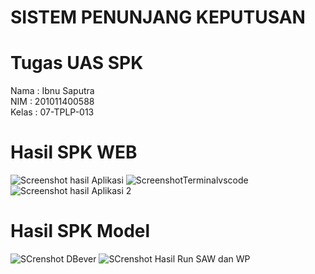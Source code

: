 # SISTEM PENUNJANG KEPUTUSAN
# Tugas UAS SPK
Nama : Ibnu Saputra <br>
NIM : 201011400588 <br>
Kelas : 07-TPLP-013 <br>

# Hasil SPK WEB
![Screenshot hasil Aplikasi](https://github.com/ibnuholidai/spk/assets/59520807/b1644cee-5982-4d0d-911d-3f59d1ab8799)
![ScreenshotTerminalvscode](https://github.com/ibnuholidai/spk/assets/59520807/8b97aa80-cb08-400e-9801-74231002ef52)
![Screenshot hasil Aplikasi 2](https://github.com/ibnuholidai/spk/assets/59520807/f65076ec-1931-4781-9c37-2481cf8c0c71)
# Hasil SPK Model
![SCrenshot DBever](https://github.com/ibnuholidai/SPK_UTS/assets/59520807/df0b234b-c781-48fc-bc39-9f91704c102c)
![SCrenshot Hasil Run SAW dan WP](https://github.com/ibnuholidai/SPK_UTS/assets/59520807/f940bfe0-5aae-4a7b-b284-94a51a7797e7)
